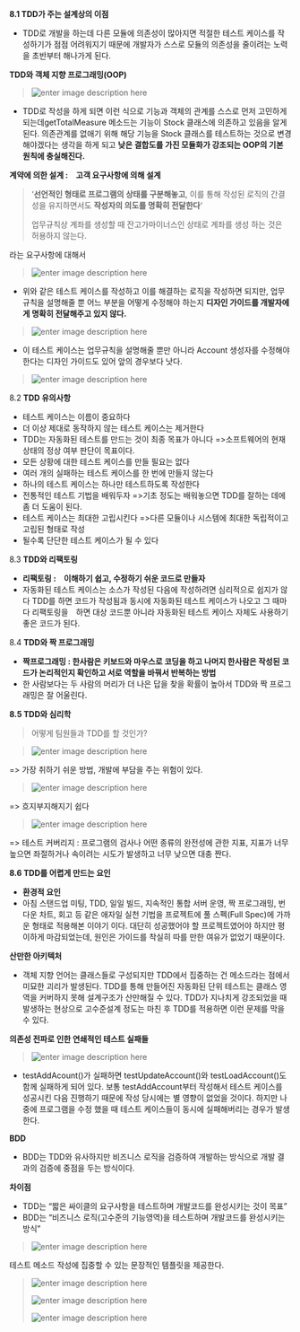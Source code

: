 **8.1 TDD가 주는 설계상의 이점**

 - TDD로 개발을 하는데 다른 모듈에 의존성이 많아지면 적절한 테스트 케이스를 작성하기가 점점 어려워지기 때문에 개발자가
   스스로 모듈의 의존성을 줄이려는 노력을 초반부터 해나가게 된다.

**TDD와 객체 지향 프로그래밍(OOP)**

> ![enter image description
> here](https://github.com/src8655/cafe24_6/blob/master/1.TDD/%EC%9C%A4%EB%AF%BC%ED%98%B8/img/img_01.JPG?raw=true)

 - TDD로 작성을 하게 되면 이런 식으로 기능과 객체의 관계를 스스로 먼저 고민하게 되는데getTotalMeasure 메소드는 기능이 Stock 클래스에 의존하고 있음을 알게 된다. 의존관계를 없애기 위해 해당 기능을 Stock 클래스를 테스트하는 것으로 변경해야겠다는 생각을 하게 되고 **낮은 결합도를 가진 모듈화가 강조되는 OOP의 기본 원칙에 충실해진다.**

**계약에 의한 설계 :　고객 요구사항에 의해 설계**

> ‘**선언적인 형태로 프로그램의 상태를 구분해놓고**, 이를 통해 작성된 로직의 간결성을 유지하면서도 **작성자의 의도를 명확히 전달한다**‘
> 
> 업무규칙상 계좌를 생성할 때 잔고가마이너스인 상태로 계좌를 생성 하는 것은 허용하지 않는다.

라는 요구사항에 대해서

> ![enter image description
> here](https://github.com/src8655/cafe24_6/blob/master/1.TDD/%EC%9C%A4%EB%AF%BC%ED%98%B8/img/img_02.JPG?raw=true)

 - 위와 같은 테스트 케이스를 작성하고 이를 해결하는 로직을 작성하면 되지만, 업무규칙을 설명해줄 뿐 어느 부분을 어떻게 수정해야 하는지 **디자인 가이드를 개발자에게 명확히 전달해주고 있지 않다.**

> ![enter image description
> here](https://github.com/src8655/cafe24_6/blob/master/1.TDD/%EC%9C%A4%EB%AF%BC%ED%98%B8/img/img_03.JPG?raw=true)

 - 이 테스트 케이스는 업무규칙을 설명해줄 뿐만 아니라 Account 생성자를 수정해야 한다는 디자인 가이드도 있어 앞의 경우보다 낫다.

> ![enter image description
> here](https://github.com/src8655/cafe24_6/blob/master/1.TDD/%EC%9C%A4%EB%AF%BC%ED%98%B8/img/img_04.JPG?raw=true)

8.2
**TDD 유의사항**
- 테스트 케이스는 이름이 중요하다
- 더 이상 제대로 동작하지 않는 테스트 케이스는 제거한다
- TDD는 자동화된 테스트를 만드는 것이 최종 목표가 아니다
  =>소프트웨어의 현재 상태의 정상 여부 판단이 목표이다.
- 모든 상황에 대한 테스트 케이스를 만들 필요는 없다
- 여러 개의 실패하는 테스트 케이스를 한 번에 만들지 않는다
- 하나의 테스트 케이스는 하나만 테스트하도록 작성한다
- 전통적인 테스트 기법을 배워두자
  =>기초 정도는 배워놓으면 TDD를 잘하는 데에 좀 더 도움이 된다.
- 테스트 케이스는 최대한 고립시킨다
  =>다른 모듈이나 시스템에 최대한 독립적이고 고립된 형태로 작성
- 될수록 단단한 테스트 케이스가 될 수 있다

8.3
**TDD와 리팩토링**

 - **리팩토링 :　이해하기 쉽고, 수정하기 쉬운 코드로 만들자**
 - 자동화된 테스트 케이스는 소스가 작성된 다음에 작성하려면 심리적으로 쉽지가 않다 TDD를 하면 코드가 작성됨과 동시에 자동화된 테스트 케이스가 나오고 그 때마다 리팩토링을　하면 대상
   코드뿐 아니라 자동화된 테스트 케이스 자체도 사용하기 좋은 코드가 된다.

8.4
**TDD와 짝 프로그래밍**

 - **짝프로그래밍 : 한사람은 키보드와 마우스로 코딩을 하고 나머지 한사람은 작성된 코드가 논리적인지 확인하고 서로 역할을 바꿔서 반복하는 방법** 
 - 한 사람보다는 두 사람의 머리가 더 나은 답을 찾을 확률이 높아서 TDD와 짝 프로그래밍은 잘
   어울린다.

**8.5 TDD와 심리학**

> 어떻게 팀원들과 TDD를 할 것인가?

> ![enter image description
> here](https://github.com/src8655/cafe24_6/blob/master/1.TDD/%EC%9C%A4%EB%AF%BC%ED%98%B8/img/img_05.JPG?raw=true)

=> 가장 취하기 쉬운 방법, 개발에 부담을 주는 위험이 있다.

> ![enter image description
> here](https://github.com/src8655/cafe24_6/blob/master/1.TDD/%EC%9C%A4%EB%AF%BC%ED%98%B8/img/img_06.JPG?raw=true)

=> 흐지부지해지기 쉽다

> ![enter image description
> here](https://github.com/src8655/cafe24_6/blob/master/1.TDD/%EC%9C%A4%EB%AF%BC%ED%98%B8/img/img_07.JPG?raw=true)

=> 테스트 커버리지 : 프로그램의 검사나 어떤 종류의 완전성에 관한 지표, 지표가 너무 높으면 좌절하거나 속이려는 시도가 발생하고 너무 낮으면 대충 짠다.
	
	
**8.6 TDD를 어렵게 만드는 요인**

 - **환경적 요인** 
 - 아침 스탠드업 미팅, TDD, 일일 빌드, 지속적인 통합 서버 운영, 짝 프로그래밍, 번 다운 차트, 회고 등 같은 애자일 실천 기법을 프로젝트에 풀 스펙(Full Spec)에 가까운 형태로 적용해본 이야기 이다. 대단히 성공했어야 할 프로젝트였어야 하지만 평이하게 마감되었는데, 원인은 가이드를 착실히 따를 만한 여유가 없었기 때문이다.

**산만한 아키텍처**

 - 객체 지향 언어는 클래스들로 구성되지만 TDD에서 집중하는 건 메소드라는 점에서 미묘한 괴리가 발생된다. TDD를 통해 만들어진 자동화된 단위 테스트는 클래스 영역을 커버하지 못해 설계구조가 산만해질 수 있다. TDD가 지나치게 강조되었을 때 발생하는 현상으로 고수준설계 정도는 마친 후 TDD를 적용하면 이런 문제를 막을 수 있다.

**의존성 전파로 인한 연쇄적인 테스트 실패들**

> ![enter image description
> here](https://github.com/src8655/cafe24_6/blob/master/1.TDD/%EC%9C%A4%EB%AF%BC%ED%98%B8/img/img_08.JPG?raw=true)

 - testAddAcount()가 실패하면 testUpdateAccount()와 testLoadAccount()도 함께 실패하게 되어 있다. 보통 testAddAccount부터 작성해서 테스트 케이스를 성공시킨 다음 진행하기 때문에 작성 당시에는 별 영향이 없었을 것이다. 하지만 나중에 프로그램을 수정 했을 때 테스트 케이스들이 동시에 실패해버리는 경우가 발생한다.

**BDD**

 - BDD는 TDD와 유사하지만 비즈니스 로직을 검증하여 개발하는 방식으로 개발 결과의 검증에 중점을 두는 방식이다.

**차이점**

 - TDD는 “짧은 싸이클의 요구사항을 테스트하며 개발코드를 완성시키는 것이 목표”
 - BDD는 “비즈니스 로직(고수준의 기능영역)을 테스트하며 개발코드를 완성시키는 방식”

> ![enter image description
> here](https://github.com/src8655/cafe24_6/blob/master/1.TDD/%EC%9C%A4%EB%AF%BC%ED%98%B8/img/img_09.JPG?raw=true)

테스트 메소드 작성에 집중할 수 있는 문장적인 템플릿을 제공한다.

> ![enter image description
> here](https://github.com/src8655/cafe24_6/blob/master/1.TDD/%EC%9C%A4%EB%AF%BC%ED%98%B8/img/img_20.JPG?raw=true)
> 
> 
> ![enter image description
> here](https://github.com/src8655/cafe24_6/blob/master/1.TDD/%EC%9C%A4%EB%AF%BC%ED%98%B8/img/img_21.JPG?raw=true)
> 
> 
> ![enter image description
> here](https://github.com/src8655/cafe24_6/blob/master/1.TDD/%EC%9C%A4%EB%AF%BC%ED%98%B8/img/img_22.JPG?raw=true)
